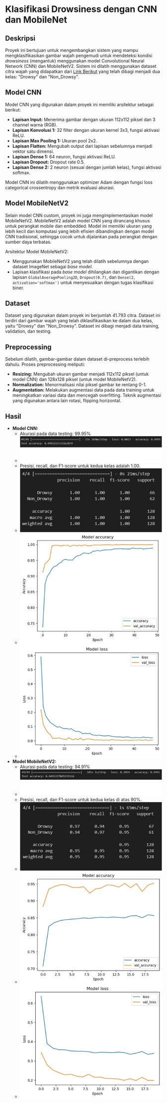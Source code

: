 # Klasifikasi Drowsiness dengan CNN dan MobileNet

## Deskripsi

Proyek ini bertujuan untuk mengembangkan sistem yang mampu mengklasifikasikan gambar wajah pengemudi untuk mendeteksi kondisi _drowsiness_ (mengantuk) menggunakan model Convolutional Neural Network (CNN) dan MobileNetV2. Sistem ini dilatih menggunakan dataset citra wajah yang didapatkan dari [Link Berikut](https://www.kaggle.com/datasets/ismailnasri20/driver-drowsiness-dataset-ddd) yang telah dibagi menjadi dua kelas: "Drowsy" dan "Non_Drowsy".

## Model CNN

Model CNN yang digunakan dalam proyek ini memiliki arsitektur sebagai berikut:

*   **Lapisan Input:** Menerima gambar dengan ukuran 112x112 piksel dan 3 channel warna (RGB).
*   **Lapisan Konvolusi 1:** 32 filter dengan ukuran kernel 3x3, fungsi aktivasi ReLU.
*   **Lapisan Max Pooling 1:** Ukuran pool 2x2.
*   **Lapisan Flatten:** Mengubah output dari lapisan sebelumnya menjadi vektor satu dimensi.
*   **Lapisan Dense 1:** 64 neuron, fungsi aktivasi ReLU.
*   **Lapisan Dropout:**  Dropout rate 0.5.
*   **Lapisan Dense 2:** 2 neuron (sesuai dengan jumlah kelas), fungsi aktivasi softmax.

Model CNN ini dilatih menggunakan optimizer Adam dengan fungsi loss categorical crossentropy dan metrik evaluasi akurasi.

## Model MobileNetV2

Selain model CNN custom, proyek ini juga mengimplementasikan model MobileNetV2. MobileNetV2 adalah model CNN yang dirancang khusus untuk perangkat mobile dan embedded. Model ini memiliki ukuran yang lebih kecil dan komputasi yang lebih efisien dibandingkan dengan model CNN tradisional, sehingga cocok untuk dijalankan pada perangkat dengan sumber daya terbatas.

Arsitektur Model MobileNetV2:

*   Menggunakan MobileNetV2 yang telah dilatih sebelumnya dengan dataset ImageNet sebagai _base model_.
*   Lapisan klasifikasi pada _base model_ dihilangkan dan digantikan dengan lapisan `GlobalAveragePooling2D`, `Dropout(0.7)`, dan `Dense(2, activation='softmax')` untuk menyesuaikan dengan tugas klasifikasi biner.

## Dataset

Dataset yang digunakan dalam proyek ini berjumlah 41.793 citra. Dataset ini terdiri dari gambar wajah yang telah diklasifikasikan ke dalam dua kelas, yaitu "Drowsy" dan "Non_Drowsy". Dataset ini dibagi menjadi data training, validation, dan testing.

## Preprocessing

Sebelum dilatih, gambar-gambar dalam dataset di-preprocess terlebih dahulu. Proses preprocessing meliputi:

*   **Resizing:** Mengubah ukuran gambar menjadi 112x112 piksel (untuk model CNN) dan 128x128 piksel (untuk model MobileNetV2).
*   **Normalization:** Menormalisasi nilai piksel gambar ke rentang 0-1.
*   **Augmentation:** Melakukan augmentasi data pada data training untuk meningkatkan variasi data dan mencegah overfitting. Teknik augmentasi yang digunakan antara lain rotasi, flipping horizontal.

## Hasil

*   **Model CNN:** 
    *   Akurasi pada data testing: 99.95%
    *   ![Test Akurasi](CNN_Test_Accuracy.jpg)
    *   Presisi, recall, dan F1-score untuk kedua kelas adalah 1.00.
    *   ![Report](CNN_Classification_Report.jpg)
    *   ![Grafik Akurasi](CNN_Model_Accuracy.jpg)
    *   ![Grafik Loss](CNN_Loss.jpg)
*   **Model MobileNetV2:**
    *   Akurasi pada data testing: 94.91%
    *   ![Test Akurasi](MobileNet_Test_Accuracy.jpg)
    *   Presisi, recall, dan F1-score untuk kedua kelas di atas 90%.
    *   ![Report](MobileNet_Classification_Report.jpg)
    *   ![Grafik Akurasi](MobileNet_Model_Accuracy.jpg)
    *   ![Grafik Loss](MobileNet_Loss.jpg)
